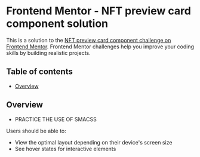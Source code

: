 # Frontend Mentor - NFT preview card component solution

This is a solution to the [NFT preview card component challenge on Frontend Mentor](https://www.frontendmentor.io/challenges/nft-preview-card-component-SbdUL_w0U). Frontend Mentor challenges help you improve your coding skills by building realistic projects.

## Table of contents

- [Overview](#overview)

## Overview

- PRACTICE THE USE OF SMACSS

Users should be able to:

- View the optimal layout depending on their device's screen size
- See hover states for interactive elements
